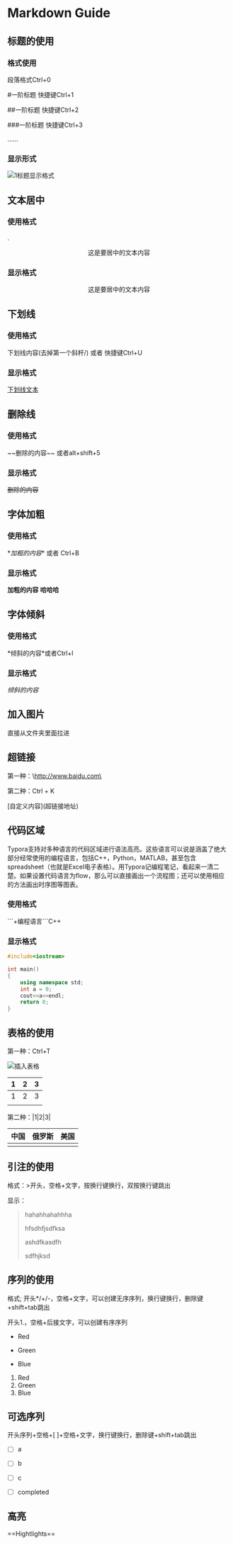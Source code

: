 # Markdown  Guide

## 标题的使用

### 格式使用

段落格式Ctrl+0

#一阶标题 快捷键Ctrl+1

##一阶标题 快捷键Ctrl+2

###一阶标题 快捷键Ctrl+3

......

### 显示形式

![1标题显示格式](https://github.com/xiaojkql/Handy-Command-Code/blob/master/Markdown/Pic/1%E6%A0%87%E9%A2%98%E6%98%BE%E7%A4%BA%E6%A0%BC%E5%BC%8F.png)

## 文本居中

### 使用格式

  .<center>这是要居中的文本内容</center>

### 显示格式

<center>这是要居中的文本内容</center>

## 下划线

### 使用格式

</u>下划线内容</u>(去掉第一个斜杆/)  或者 快捷键Ctrl+U

### 显示格式

<u>下划线文本</u>

## 删除线

### 使用格式

\~~删除的内容~~  或者alt+shift+5

### 显示格式

~~删除的内容~~

## 字体加粗

### 使用格式

\**加粗的内容**  或者  Ctrl+B

### 显示格式

**加粗的内容**  **哈哈哈**

## 字体倾斜

### 使用格式

\*倾斜的内容*或者Ctrl+I

### 显示格式

*倾斜的内容* 

## 加入图片

直接从文件夹里面拉进

## 超链接

第一种：\http://www.baidu.com\

第二种：Ctrl + K

\[自定义内容](超链接地址) 

## 代码区域

Typora支持对多种语言的代码区域进行语法高亮。这些语言可以说是涵盖了绝大部分经常使用的编程语言，包括C++，Python，MATLAB，甚至包含spreadsheet（也就是Excel电子表格）。用Typora记编程笔记，看起来一清二楚。如果设置代码语言为flow，那么可以直接画出一个流程图；还可以使用相应的方法画出时序图等图表。

### 使用格式

\```+编程语言```C++

### 显示格式

``````c++
#include<iostream>

int main()
{
    using namespace std;
	int a = 0;
    cout<<a<<endl;
    return 0;
}
``````

## 表格的使用

第一种：Ctrl+T

![插入表格](C:\Users\xiaojkql\Desktop\Handy-Command-Code\Markdown\Pic\插入表格.png)

|  1   |  2   |  3   |
| :--: | :--: | :--: |
|  1   |  2   |  3   |
|      |      |      |

第二种：\|1|2|3|

| 中国 | 俄罗斯 | 美国 |
| ---- | ------ | ---- |
|      |        |      |

## 引注的使用

格式：>开头，空格+文字，按换行键换行，双按换行键跳出

显示：

> hahahhahahhha
>
> hfsdhfjsdfksa
>
> ashdfkasdfh
>
> sdfhjksd

## 序列的使用

格式; 开头*/+/-，空格+文字，可以创建无序序列，换行键换行，删除键+shift+tab跳出

开头1.，空格+后接文字，可以创建有序序列

*   Red
+   Green
-   Blue

1.  Red
2.  Green
3.  Blue

## 可选序列

开头序列+空格+[ ]+空格+文字，换行键换行，删除键+shift+tab跳出

- [ ] a
+ [ ] b
* [ ] c
- [ ] completed

## 高亮

==Hightlights==

